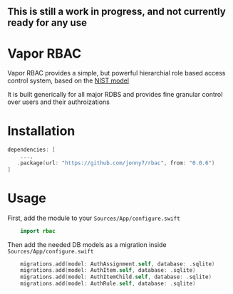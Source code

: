 ## This is still a work in progress, and not currently ready for any use ##

# Vapor RBAC

Vapor RBAC provides a simple, but powerful hierarchial role based access control system, based on the [NIST model](https://csrc.nist.gov/Projects/Role-Based-Access-Control)

It is built generically for all major RDBS and provides fine granular control over users and their authroizations

# Installation

```swift
dependencies: [
    ...,
   .package(url: "https://github.com/jonny7/rbac", from: "0.0.6")
]
```

# Usage

First, add the module to your `Sources/App/configure.swift`
```swift
    import rbac
```

Then add the needed DB models as a migration inside `Sources/App/configure.swift`
```swift
    migrations.add(model: AuthAssignment.self, database: .sqlite)
    migrations.add(model: AuthItem.self, database: .sqlite)
    migrations.add(model: AuthItemChild.self, database: .sqlite)
    migrations.add(model: AuthRule.self, database: .sqlite)
```
